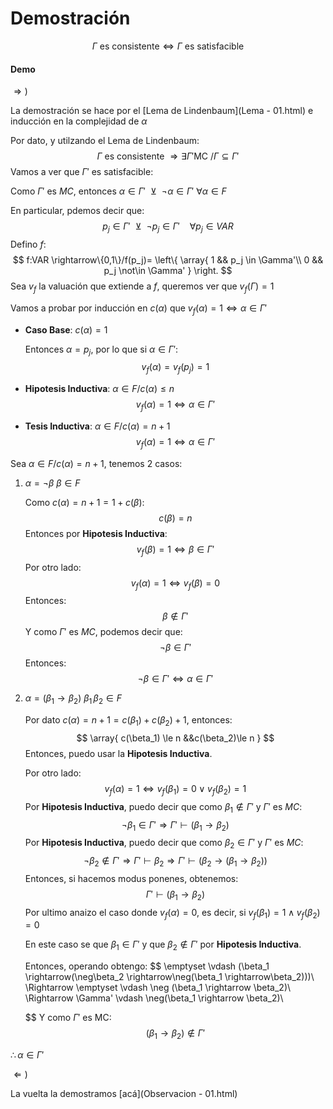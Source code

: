 # Demostración

$$
\Gamma \text{ es consistente} \Leftrightarrow \Gamma \text{ es satisfacible}
$$

#### Demo

$\Rightarrow )$

La demostración se hace por el [Lema de Lindenbaum](Lema - 01.html) e inducción en la complejidad de  $\alpha$

Por dato, y utilzando el Lema de Lindenbaum:
$$
\Gamma \text{ es consistente }\Rightarrow  \exists \Gamma' \text{MC }/\Gamma \subseteq \Gamma'
$$
Vamos a ver que $\Gamma'$ es satisfacible:

Como  $\Gamma'$ es $MC$, entonces $\alpha\in \Gamma' ~~\veebar~~\neg \alpha \in \Gamma'$  $\forall \alpha \in F$

En particular, pdemos decir que:
$$
p_j \in \Gamma' ~~\veebar~~ \neg p_j \in \Gamma'~~~~\forall p_j\in VAR
$$
Defino $f$:
$$
f:VAR \rightarrow\{0,1\}/f(p_j)=
\left\{
	\array{
		1 && p_j \in \Gamma'\\
		0 && p_j \not\in \Gamma'
	}
\right.
$$
Sea $v_f$ la valuación que extiende a $f$, queremos ver que $v_f(\Gamma)=1$

Vamos a probar por inducción en $c(\alpha)$ que $v_f(\alpha)=1 \Leftrightarrow \alpha \in \Gamma'$

- **Caso Base**: $c(\alpha)=1$

  Entonces $\alpha = p_j$, por lo que si $\alpha \in \Gamma'$:
  $$
  v_f(\alpha)=v_f(p_j)=1
  $$

- **Hipotesis Inductiva**: $\alpha \in F/ c(\alpha)\le n$
  $$
  v_f(\alpha)=1\Leftrightarrow \alpha\in \Gamma'
  $$

- **Tesis Inductiva**: $\alpha \in F/ c(\alpha)=n+1$
  $$
  v_f(\alpha)=1\Leftrightarrow \alpha\in \Gamma'
  $$

Sea $\alpha \in F/ c(\alpha)=n+1$, tenemos 2 casos:

1. $\alpha= \neg \beta$  $\beta \in F$

   Como $c(\alpha)=n+1 = 1 + c(\beta)$:
   $$
   c(\beta) = n
   $$
   Entonces por **Hipotesis Inductiva**:
   $$
   v_f(\beta)=1\Leftrightarrow \beta\in \Gamma'
   $$
   Por otro lado:
   $$
   v_f(\alpha)=1 \Leftrightarrow v_f(\beta)=0
   $$
   Entonces:
   $$
   \beta \not\in \Gamma'
   $$
   Y como $\Gamma'$ es $MC$, podemos decir que:
   $$
   \neg \beta \in \Gamma'
   $$
   Entonces:
   $$
   \neg \beta \in \Gamma' \Leftrightarrow \alpha \in \Gamma'
   $$

2. $\alpha = (\beta_1 \rightarrow \beta_2)$   $\beta_1\,\beta_2 \in F$

   Por dato $c(\alpha)= n+1= c(\beta_1) + c(\beta_2) +1$, entonces:
   $$
   \array{ 
   	c(\beta_1) \le n &&c(\beta_2)\le n
   }
   $$
   Entonces, puedo usar la **Hipotesis Inductiva**.

   Por otro lado:
   $$
   v_f(\alpha) = 1 \Leftrightarrow v_f(\beta_1)=0 \lor v_f(\beta_2)=1
   $$
   Por **Hipotesis Inductiva**, puedo decir que como $\beta_1 \not \in \Gamma'$ y $\Gamma'$ es $MC$:
   $$
   \neg \beta_1 \in \Gamma' \Rightarrow \Gamma' \vdash (\beta_1 \rightarrow \beta_2)
   $$
   Por **Hipotesis Inductiva**, puedo decir que como $\beta_2 \in \Gamma'$ y $\Gamma'$ es $MC$:
   $$
   \neg \beta_2 \not \in \Gamma' \Rightarrow \Gamma' \vdash \beta_2 \Rightarrow \Gamma' \vdash (\beta_2 \rightarrow (\beta_1 \rightarrow \beta_2))
   $$
   Entonces, si hacemos modus ponenes, obtenemos:
   $$
   \Gamma' \vdash (\beta_1 \rightarrow \beta_2)
   $$
   Por ultimo anaizo el caso donde $v_f(\alpha)=0$, es decir, si $v_f(\beta_1)=1 \land v_f(\beta_2)=0$

   En este caso se que $\beta_1 \in \Gamma'$ y que $\beta_2 \not\in \Gamma'$ por **Hipotesis Inductiva**.

   Entonces, operando obtengo:
   $$
   \emptyset \vdash (\beta_1 \rightarrow(\neg\beta_2 \rightarrow\neg(\beta_1 \rightarrow\beta_2)))\\
   \Rightarrow \emptyset \vdash \neg (\beta_1 \rightarrow \beta_2)\\
   \Rightarrow \Gamma' \vdash \neg(\beta_1 \rightarrow \beta_2)\\
   $$
   Y como $\Gamma'$ es MC:
   $$
   (\beta_1 \rightarrow \beta_2 ) \not \in \Gamma'
   $$

$\therefore \alpha \in \Gamma'$ 



$\Leftarrow )$

La vuelta la demostramos [acá](Observacion - 01.html) 